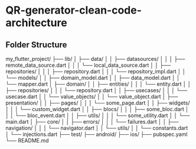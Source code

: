 # QR-generator-clean-code-architecture

## Folder Structure
my_flutter_project/
├── lib/
│   ├── data/
│   │   ├── datasources/
│   │   │   ├── remote_data_source.dart
│   │   │   └── local_data_source.dart
│   │   ├── repositories/
│   │   │   ├── repository.dart
│   │   │   └── repository_impl.dart
│   │   └── models/
│   │       ├── domain_model.dart
│   │       ├── data_model.dart
│   │       └── mapper.dart
│   ├── domain/
│   │   ├── entities/
│   │   │   └── entity.dart
│   │   ├── repositories/
│   │   │   └── repository.dart
│   │   ├── usecases/
│   │   │   └── usecase.dart
│   │   └── value_objects/
│   │       └── value_object.dart
│   ├── presentation/
│   │   ├── pages/
│   │   │   └── some_page.dart
│   │   ├── widgets/
│   │   │   └── custom_widget.dart
│   │   ├── blocs/
│   │   │   ├── some_bloc.dart
│   │   │   └── bloc_event.dart
│   │   ├── utils/
│   │   │   └── some_utility.dart
│   │   └── main.dart
│   ├── core/
│   │   ├── errors/
│   │   │   └── failures.dart
│   │   ├── navigation/
│   │   │   └── navigator.dart
│   │   └── utils/
│   │       └── constants.dart
│   └── injections.dart
├── test/
├── android/
├── ios/
├── pubspec.yaml
└── README.md
